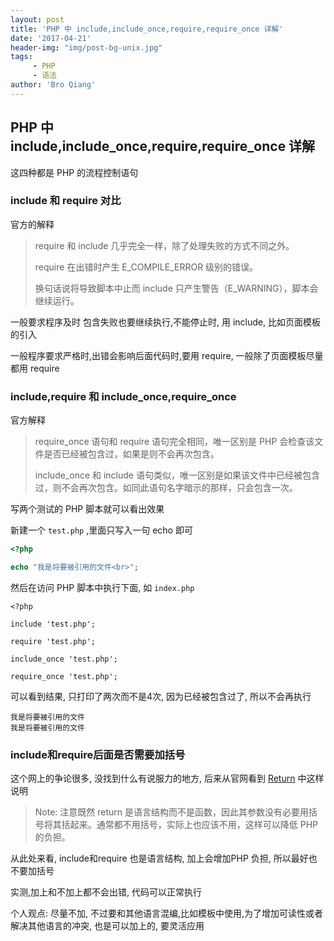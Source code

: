 ```yaml
---
layout: post
title: 'PHP 中 include,include_once,require,require_once 详解'
date: '2017-04-21'
header-img: "img/post-bg-unix.jpg"
tags:
     - PHP
     - 语法
author: 'Bro Qiang'
---
```


## PHP 中 include,include_once,require,require_once 详解

这四种都是 PHP 的流程控制语句

### include 和 require 对比

官方的解释

> require 和 include 几乎完全一样，除了处理失败的方式不同之外。
> 
> require 在出错时产生 E_COMPILE_ERROR 级别的错误。
> 
> 换句话说将导致脚本中止而 include 只产生警告（E_WARNING），脚本会继续运行。

一般要求程序及时 包含失败也要继续执行,不能停止时, 用 include, 比如页面模板的引入

一般程序要求严格时,出错会影响后面代码时,要用 require, 一般除了页面模板尽量都用 require

### include,require 和 include_once,require_once

官方解释

> require_once 语句和 require 语句完全相同，唯一区别是 PHP 会检查该文件是否已经被包含过，如果是则不会再次包含。
> 
> include_once 和 include 语句类似，唯一区别是如果该文件中已经被包含过，则不会再次包含。如同此语句名字暗示的那样，只会包含一次。

写两个测试的 PHP 脚本就可以看出效果

新建一个 `test.php` ,里面只写入一句 echo 即可

```php
<?php

echo "我是将要被引用的文件<br>"; 
```

然后在访问 PHP 脚本中执行下面, 如 `index.php`

```shell
<?php 

include 'test.php'; 

require 'test.php';

include_once 'test.php';

require_once 'test.php';

```

可以看到结果, 只打印了两次而不是4次, 因为已经被包含过了, 所以不会再执行

```
我是将要被引用的文件
我是将要被引用的文件
```

### include和require后面是否需要加括号

这个网上的争论很多, 没找到什么有说服力的地方, 后来从官网看到 [Return](http://cn2.php.net/manual/zh/function.return.php) 中这样说明

> Note: 注意既然 return 是语言结构而不是函数，因此其参数没有必要用括号将其括起来。通常都不用括号，实际上也应该不用，这样可以降低 PHP 的负担。

从此处来看, include和require 也是语言结构, 加上会增加PHP 负担, 所以最好也不要加括号

实测,加上和不加上都不会出错, 代码可以正常执行

个人观点: 尽量不加, 不过要和其他语言混编,比如模板中使用,为了增加可读性或者解决其他语言的冲突, 也是可以加上的, 要灵活应用
 







